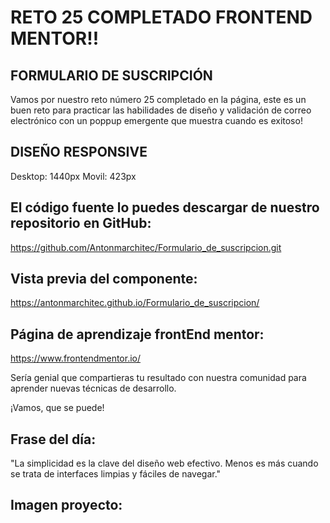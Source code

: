 # RETO 25 COMPLETADO FRONTEND MENTOR!!

## FORMULARIO DE SUSCRIPCIÓN
Vamos por nuestro reto número 25 completado en la página, este es un buen reto para practicar las habilidades de diseño y validación de correo electrónico con un poppup emergente que muestra cuando es exitoso!

## DISEÑO RESPONSIVE
Desktop: 1440px
Movil: 423px

## El código fuente lo puedes descargar de nuestro repositorio en GitHub:
https://github.com/Antonmarchitec/Formulario_de_suscripcion.git

## Vista previa del componente:
https://antonmarchitec.github.io/Formulario_de_suscripcion/

## Página de aprendizaje frontEnd mentor:
https://www.frontendmentor.io/

Sería genial que compartieras tu resultado con nuestra comunidad para aprender nuevas técnicas de desarrollo.

¡Vamos, que se puede!

## Frase del día:
"La simplicidad es la clave del diseño web efectivo. Menos es más cuando se trata de interfaces limpias y fáciles de navegar."

## Imagen proyecto: